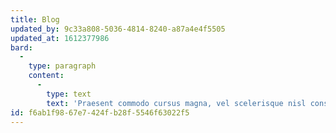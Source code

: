 ```yaml
---
title: Blog
updated_by: 9c33a808-5036-4814-8240-a87a4e4f5505
updated_at: 1612377986
bard:
  -
    type: paragraph
    content:
      -
        type: text
        text: 'Praesent commodo cursus magna, vel scelerisque nisl consectetur et. Cras justo odio, dapibus ac facilisis in, egestas eget quam. Donec sed odio dui.'
id: f6ab1f98-67e7-424f-b28f-5546f63022f5
---
```

